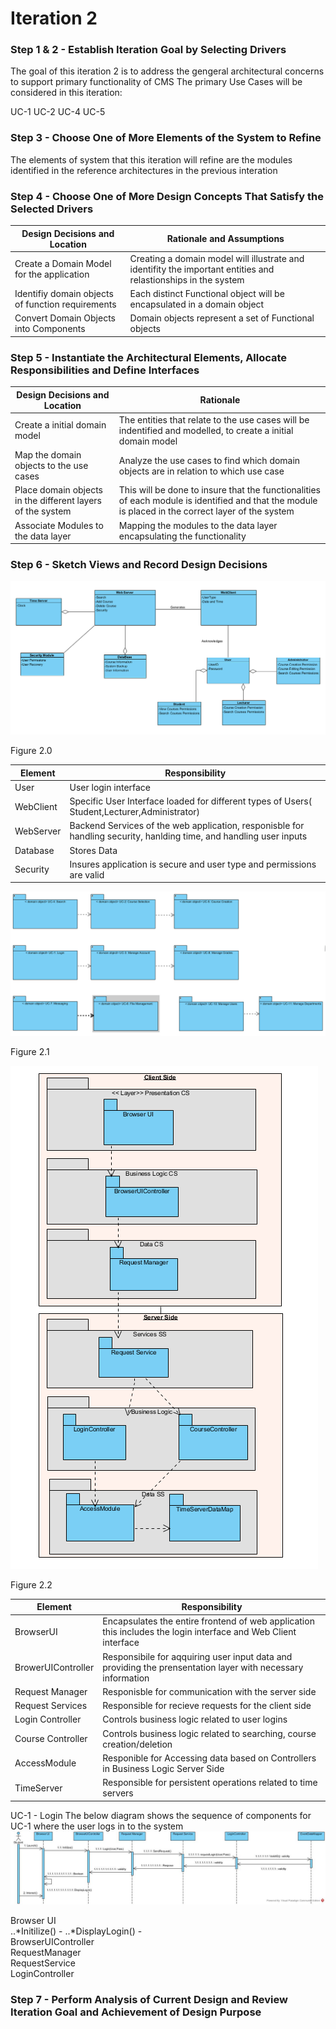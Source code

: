 # Iteration 2
### Step 1 & 2 - Establish Iteration Goal by Selecting Drivers

The goal of this iteration 2 is to address the gengeral architectural concerns to support primary functionality of CMS
The primary Use Cases will be considered in this iteration:

  UC-1
  UC-2
  UC-4
  UC-5
  
### Step 3 - Choose One of More Elements of the System to Refine

The elements of system that this iteration will refine are the modules identified in the reference architectures in the previous interation

### Step 4 - Choose One of More Design Concepts That Satisfy the Selected Drivers
|Design Decisions and Location|Rationale and Assumptions|
|---|---|
|Create a Domain Model for the application| Creating a domain model will illustrate and identifity the important entities and relastionships in the system |
|Identifiy domain objects of function requirements| Each distinct Functional object will be encapsulated in a domain object|
| Convert Domain Objects into Components | Domain objects represent a set of Functional objects |

### Step 5 - Instantiate the Architectural Elements, Allocate Responsibilities and Define Interfaces
|Design Decisions and Location|Rationale|
|---|---|
| Create a initial domain model | The entities that relate to the use cases will be indentified and modelled, to create a initial domain model |
| Map the domain objects to the use cases| Analyze the use cases to find which domain objects are in relation to which use case |
| Place domain objects in the different layers of the system | This will be done to insure that the functionalities of each module is identified and that the module is placed in the correct layer of the system |
| Associate Modules to the data layer | Mapping the modules to the data layer encapsulating the functionality |
### Step 6 - Sketch Views and Record Design Decisions

![Initial Domain Diagram](https://github.com/SOFE3650F18/project-group-24/blob/master/Iteration%202/Domian.png)

Figure 2.0

|Element|Responsibility|
|---|---|
|User| User login interface|
|WebClient| Specific User Interface loaded for different types of Users( Student,Lecturer,Administrator)|
|WebServer| Backend Services of the web application, responisble for handling security, hanlding time, and handling user inputs|
|Database|Stores Data|
|Security| Insures application is secure and user type and permissions are valid|

![Context Diagram](https://github.com/SOFE3650F18/project-group-24/blob/master/Iteration%202/Domain%20Objects.png)

Figure 2.1

![Context Diagram](https://github.com/SOFE3650F18/project-group-24/blob/master/Iteration%202/LayerB.png)

Figure 2.2

|Element|Responsibility|
|---|---|
|BrowserUI|Encapsulates the entire frontend of web application this includes the login interface and Web Client interface|
|BrowerUIController|Responsibile for aqquiring user input data and providing the prensentation layer with necessary information |
|Request Manager|Responisble for communication with the server side |
|Request Services|Responsible for recieve requests for the client side|
|Login Controller|Controls business logic related to user logins|
|Course Controller|Controls business logic related to searching, course creation/deletion|
|AccessModule|Responible for Accessing data based on Controllers in Business Logic Server Side|
|TimeServer| Responsible for persistent operations related to time servers|  
  
UC-1 - Login
The below diagram shows the sequence of components for UC-1 where the user logs in to the system  
![Sequence Diagram](https://github.com/SOFE3650F18/project-group-24/blob/master/Iteration%202/UC-1%20-%20sequence%20diagram.jpg)

Browser UI  
..*Initilize() - 
..*DisplayLogin() -   
BrowserUIController  
RequestManager  
RequestService  
LoginController    

### Step 7 - Perform Analysis of Current Design and Review Iteration Goal and Achievement of Design Purpose
